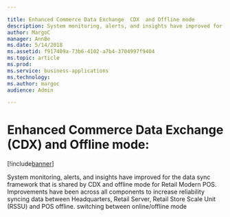 ```yaml
---

title: Enhanced Commerce Data Exchange  CDX  and Offline mode 
description: System monitoring, alerts, and insights have improved for the data sync framework that is shared by CDX and offline mode for Retail Modern POS.
author: MargoC
manager: AnnBe
ms.date: 5/14/2018
ms.assetid: f917409a-73b6-4102-a7b4-3704997f9404
ms.topic: article
ms.prod: 
ms.service: business-applications
ms.technology: 
ms.author: margoc
audience: Admin

---
```

#  Enhanced Commerce Data Exchange (CDX) and Offline mode:


[!include[banner](../../../../includes/banner.md)]

System monitoring, alerts, and insights have improved for the data sync
framework that is shared by CDX and offline mode for Retail Modern POS.
Improvements have been across all components to increase reliability syncing
data between Headquarters, Retail Server, Retail Store Scale Unit (RSSU) and POS
offline. switching between online/offline mode
